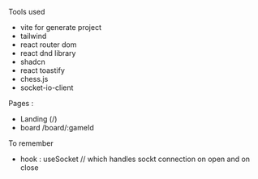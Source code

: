 Tools used

- vite for generate project
- tailwind
- react router dom
- react dnd library
- shadcn
- react toastify
- chess.js
- socket-io-client

Pages :

- Landing (/)
- board /board/:gameId

To remember

- hook : useSocket // which handles sockt connection on open and on close
